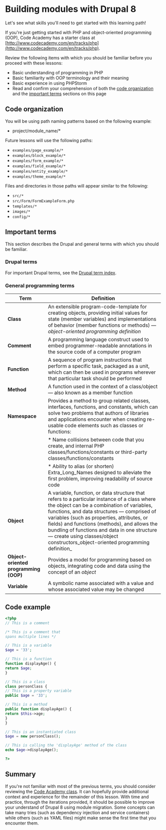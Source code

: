 <!--
{
"name" : "acquia-building-modules-intro",
"version" : "0.0.1",
"title" : "Introduction",
"description" : "What you need to get started with Drupal 8.",
"freshnessDate" : 2015-12-11,
"homepage" : "https://docs.acquia.com/articles/building-drupal-8-modules",
"canonicalSource" : "https://docs.acquia.com/articles/building-drupal-8-modules",
"license" : "CC BY-SA"
}
-->

<!-- @section -->

# Building modules with Drupal 8

Let's see what skills you'll need to get started with this learning path! 

If you're just getting started with PHP and object-oriented programming (OOP), Code Academy has a starter class at [http://www.codecademy.com/en/tracks/php](http://www.codecademy.com/en/tracks/php).

Review the following items with which you should be familiar before you proceed with these lessons:

*   Basic understanding of programming in PHP
*   Basic familiarity with OOP terminology and their meaning
*   Basic experience in using PHPStorm
*   Read and confirm your comprehension of both the [code organization](https://docs.acquia.com/articles/building-drupal-8-modules#code) and the [important terms](https://docs.acquia.com/articles/building-drupal-8-modules#terms) sections on this page

<!-- @section -->

## Code organization

You will be using path naming patterns based on the following example:

*   project/module_name/*

Future lessons will use the following paths:

*   `examples/page_example/*`
*   `examples/block_example/*`
*   `examples/form_example/*`
*   `examples/field_example/*`
*   `examples/entity_example/*`
*   `examples/theme_example/*`

Files and directories in those paths will appear similar to the following:

*   `src/*`
*   `src/Form/FormExampleForm.php`
*   `templates/*`
*   `images/*`
*   `config/*`

<!-- @section -->

## Important terms

This section describes the Drupal and general terms with which you should be familiar.

### Drupal terms

For important Drupal terms, see the [Drupal term index](https://docs.acquia.com/articles/drupal-glossary).

### General programming terms

| Term | Definition |
| -------| -------- |
| **Class** | An extensible program-code-template for creating objects, providing initial values for state (member variables) and implementations of behavior (member functions or methods) —_object-oriented programming definition_ |
| **Comment** | A programming language construct used to embed programmer-readable annotations in the source code of a computer program |
| **Function** | A sequence of program instructions that perform a specific task, packaged as a unit, which can then be used in programs wherever that particular task should be performed |
| **Method** | A function used in the context of a class/object — also known as a member function |
| **Namespace** | Provides a method to group related classes, interfaces, functions, and constants, which can solve two problems that authors of libraries and applications encounter when creating re-usable code elements such as classes or functions:
|| * Name collisions between code that you create, and internal PHP classes/functions/constants or third-party classes/functions/constants |
|| * Ability to alias (or shorten) Extra_Long_Names designed to alleviate the first problem, improving readability of source code |
| **Object** | A variable, function, or data structure that refers to a particular instance of a class where the object can be a combination of variables, functions, and data structures — comprised of variables (such as properties, attributes, or fields) and functions (methods), and allows the bundling of functions and data in one structure — create using classes/object constructors_object-oriented programming definition_ |
| **Object-oriented programming (OOP)** | Provides a model for programming based on objects, integrating code and data using the concept of an _object_ |
| **Variable** | A symbolic name associated with a value and whose associated value may be changed |

<!-- @section -->

## Code example

```php
<?php
// This is a comment

/* This is a comment that
spans multiple lines */

// This is a variable
$age = '33';

// This is a function
function displayAge() {
return $age;
}

// This is a class
class personClass {
// This is a property variable
public $age = '33';

// This is a method
public function displayAge() {
return $this->age;
}
}

// This is an instantiated class
$age = new personClass();

// This is calling the 'displayAge' method of the class
echo $age->displayAge();

?>
```

<!-- @section -->

## Summary

If you're not familiar with most of the previous terms, you should consider reviewing the [Code Academy class](http://www.codecademy.com/en/tracks/php). It can hopefully provide additional context and experience for the remainder of this lesson. With time and practice, through the iterations provided, it should be possible to improve your understand of Drupal 8 using module migration. Some concepts can take many tries (such as dependency injection and service containers) while others (such as YAML files) might make sense the first time that you encounter them.
